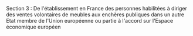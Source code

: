 Section 3 : De l'établissement en France des personnes habilitées à diriger des ventes volontaires de meubles aux enchères publiques dans un autre Etat membre de l'Union européenne ou partie à l'accord sur l'Espace économique européen